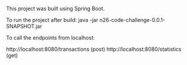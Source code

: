 This project was built using Spring Boot.

To run the project after build:
java -jar n26-code-challenge-0.0.1-SNAPSHOT.jar


To call the endpoints from localhost:

http://localhost:8080/transactions (post)
http://localhost:8080/statistics   (get)

